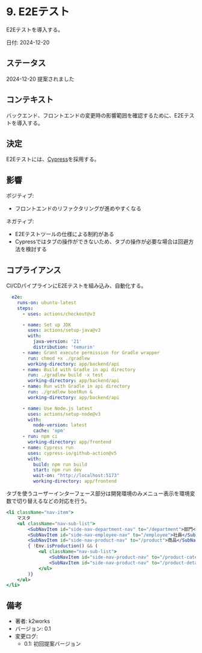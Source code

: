 # 9. E2Eテスト

E2Eテストを導入する。

日付: 2024-12-20

## ステータス

2024-12-20 提案されました

## コンテキスト

バックエンド、フロントエンドの変更時の影響範囲を確認するために、E2Eテストを導入する。

## 決定

E2Eテストには、[Cypress](https://www.cypress.io/)を採用する。

## 影響

ポジティブ:
- フロントエンドのリファクタリングが進めやすくなる

ネガティブ:
- E2Eテストツールの仕様による制約がある
- Cypressではタブの操作ができないため、タブの操作が必要な場合は回避方法を検討する


## コプライアンス

CI/CDパイプラインにE2Eテストを組み込み、自動化する。
```yaml
  e2e:
    runs-on: ubuntu-latest
    steps:
      - uses: actions/checkout@v3

      - name: Set up JDK
        uses: actions/setup-java@v3
        with:
          java-version: '21'
          distribution: 'temurin'
      - name: Grant execute permission for Gradle wrapper
        run: chmod +x ./gradlew
        working-directory: app/backend/api
      - name: Build with Gradle in api directory
        run: ./gradlew build -x test
        working-directory: app/backend/api
      - name: Run with Gradle in api directory
        run: ./gradlew bootRun &
        working-directory: app/backend/api

      - name: Use Node.js latest
        uses: actions/setup-node@v3
        with:
          node-version: latest
          cache: 'npm'
      - run: npm ci
        working-directory: app/frontend
      - name: Cypress run
        uses: cypress-io/github-action@v5
        with:
          build: npm run build
          start: npm run dev
          wait-on: "http://localhost:5173"
          working-directory: app/frontend
```

タブを使うユーザーインターフェース部分は開発環境のみメニュー表示を環境変数で切り替えるなどの対応を行う。
```jsx
<li className="nav-item">
    マスタ
    <ul className="nav-sub-list">
        <SubNavItem id="side-nav-department-nav" to="/department">部門</SubNavItem>
        <SubNavItem id="side-nav-employee-nav" to="/employee">社員</SubNavItem>
        <SubNavItem id="side-nav-product-nav" to="/product">商品</SubNavItem>
        { !Env.isProduction() && (
            <ul className="nav-sub-list">
                <SubNavItem id="side-nav-product-nav" to="/product-category">分類</SubNavItem>
                <SubNavItem id="side-nav-product-nav" to="/product-detail">詳細</SubNavItem>
            </ul>
        )}
    </ul>
</li>
```


## 備考

- 著者: k2works
- バージョン: 0.1
- 変更ログ:
    - 0.1: 初回提案バージョン
